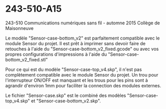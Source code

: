 # 243-510-A15
243-510 Communications numériques sans fil - automne 2015
Collège de Maisonneuve

Le modèle "Sensor-case-bottom_v2" est parfaitement compatible avec le module Sensor du projet. Il est prêt à imprimer sans
devoir faire de retouches à l'aide du "Sensor-case-bottom_v2_fixed.gcode" ou avec vos propres configurations d'impressions à
l'aide du "Sensor-case-bottom_v2_fixed.stl"

Pour ce qui est du modèle "Sensor-case-top_v4.skp", il n'est pas complètement compatible avec le module Sensor du projet. Un
trou pour l'interrupteur ON/OFF est manquant et les trous pour les pins sont à agrandir d'environ 1mm pour faciliter la
connection des modules externes.

Le fichier "Sensor-case.skp" est le combiné des modèles "Sensor-case-top_v4.skp" et "Sensor-case-bottom_v2.skp".
